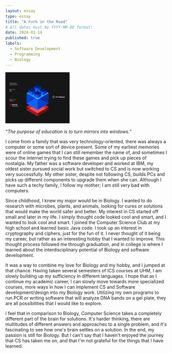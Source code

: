 ```yaml
---
layout: essay
type: essay
title: "A Fork in the Road"
# All dates must be YYYY-MM-DD format!
date: 2024-01-14
published: true
labels:
  - Software Development
  - Programming
  - Biology
---
```


<img width="200px" class="rounded float-start pe-4" src="../img/ibm.jpg">

*“The purpose of education is to turn mirrors into windows.”*

I come from a family that was very technology-oriented, there was always a computer or some sort of device present. Some of my earliest memories were of online games that I can still remember the name of, and sometimes I scour the internet trying to find these games and pick up pieces of nostalgia. My father was a software developer and worked at IBM, my oldest sister pursued social work but switched to CS and is now working very successfully. My other sister, despite not following CS, builds PCs and picks up different components to upgrade them when she can. Although I have such a techy family, I follow my mother; I am still very bad with computers. 

Since childhood, I knew my major would be in Biology. I wanted to do research with microbes, plants, and animals, looking for cures or solutions that would make the world safer and better. My interest in CS started off small and later in my life. I simply thought code looked cool and smart, and I wanted to look cool and smart. I joined the Computer Science Club at my high school and learned basic Java code. I took up an interest in cryptography and ciphers, just for the fun of it. I never thought of it being my career, but rather as an interesting hobby that I wanted to improve. This thought process followed me through graduation, and in college is where I learned about the interdisciplinary potential of Biology and software development.

It was a way to combine my love for Biology and my hobby, and I jumped at that chance. Having taken several semesters of ICS courses at UHM, I am slowly building up my sufficiency in different languages. I hope that as I continue my academic career, I can slowly move towards more specialized courses, more ways in how I can implement CS and Software development/design into my Biology work. Utilizing my own programs to run PCR or writing software that will analyze DNA bands on a gel plate, they are all possibilities that I would like to explore.

I feel that in comparison to Biology, Computer Science takes a completely different part of the brain for solutions. It's harder thinking, there are multitudes of different answers and approaches to a single problem, and it's fascinating to see how one's brain settles on a solution. In the end, my passion is still for Biology. But I can't say that I haven't enjoyed the journey that CS has taken me on, and that I'm not grateful for the things that I have learned. 
 
